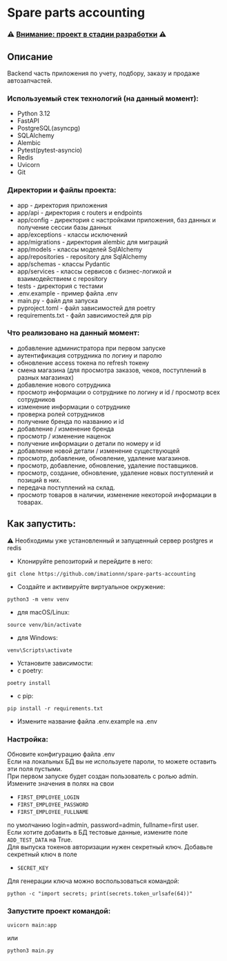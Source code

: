# Spare parts accounting

### ⚠️ <ins>Внимание: проект в стадии разработки</ins> ⚠️

## Описание

Backend часть приложения по учету, подбору, заказу и продаже автозапчастей. 

### Используемый стек технологий (на данный момент):

* Python 3.12
* FastAPI
* PostgreSQL(asyncpg)
* SQLAlchemy
* Alembic
* Pytest(pytest-asyncio)
* Redis
* Uvicorn
* Git

### Директории и файлы проекта:

* app - директория приложения
* app/api - директория с routers и endpoints 
* app/config - директория с настройками приложения, баз данных и получение сессии базы данных
* app/exceptions - классы исключений
* app/migrations - директория alembic для миграций
* app/models - классы моделей SqlAlchemy
* app/repositories - repository для SqlAlchemy
* app/schemas - классы Pydantic
* app/services - классы сервисов с бизнес-логикой и взаимодействием с repository
* tests - директория с тестами
* .env.example - пример файла .env
* main.py - файл для запуска
* pyproject.toml - файл зависимостей для poetry
* requirements.txt - файл зависимостей для pip

### Что реализовано на данный момент:

* добавление администратора при первом запуске
* аутентификация сотрудника по логину и паролю
* обновление access токена по refresh токену
* смена магазина (для просмотра заказов, чеков, поступлений в разных магазинах)
* добавление нового сотрудника
* просмотр информации о сотруднике по логину и id / просмотр всех сотрудников
* изменение информации о сотруднике
* проверка ролей сотрудников
* получение бренда по названию и id
* добавление / изменение бренда
* просмотр / изменение наценок
* получение информации о детали по номеру и id
* добавление новой детали / изменение существующей
* просмотр, добавление, обновление, удаление магазинов.
* просмотр, добавление, обновление, удаление поставщиков.
* просмотр, создание, обновление, удаление новых поступлений и позиций в них.
* передача поступлений на склад.
* просмотр товаров в наличии, изменение некоторой информации в товарах.

## Как запустить:

⚠️ Необходимы уже установленный и запущенный сервер postgres и redis

* Клонируйте репозиторий и перейдите в него:
```
git clone https://github.com/imationnn/spare-parts-accounting
```
* Создайте и активируйте виртуальное окружение:
```
python3 -m venv venv
```
* для macOS/Linux:
```
source venv/bin/activate
```
* для Windows:
```
venv\Scripts\activate
```
* Установите зависимости:
* с poetry:
```
poetry install
```
* c pip:
```
pip install -r requirements.txt
```
* Измените название файла .env.example на .env

### Настройка:

Обновите конфигурацию файла .env  
Если на локальных БД вы не используете пароли, то можете оставить эти поля пустыми.  
При первом запуске будет создан пользователь с ролью admin. 
Измените значения в полях на свои
* `FIRST_EMPLOYEE_LOGIN`
* `FIRST_EMPLOYEE_PASSWORD`
* `FIRST_EMPLOYEE_FULLNAME`

по умолчанию login=admin, password=admin, fullname=first user.  
Если хотите добавить в БД тестовые данные, измените поле ```ADD_TEST_DATA``` на True.  
Для выпуска токенов авторизации нужен секретный ключ. Добавьте секретный ключ в поле 
* `SECRET_KEY`

Для генерации ключа можно воспользоваться командой:
```
python -c "import secrets; print(secrets.token_urlsafe(64))"
```
### Запустите проект командой:
```
uvicorn main:app
```
или
```
python3 main.py
```